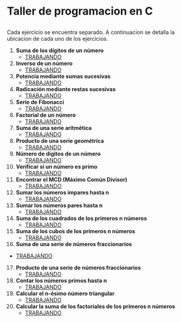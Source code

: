 # Taller de programacion en C
##
Cada ejercicio se encuentra separado. A continuacion se detalla la ubicacion de cada uno de los ejercicios.

1. **Suma de los dígitos de un número**
   - [TRABAJANDO]( 1.c)
2. **Inverso de un número**
   - [TRABAJANDO]( 2.c)
3. **Potencia mediante sumas sucesivas**
   - [TRABAJANDO]( 3.c)
4. **Radicación mediante restas sucesivas**
   - [TRABAJANDO]( 4.c)
5. **Serie de Fibonacci**
   - [TRABAJANDO]( 5.c)
6. **Factorial de un número**
   - [TRABAJANDO]( 6.c)
7. **Suma de una serie aritmética**
   - [TRABAJANDO]( 7.c)
8. **Producto de una serie geométrica**
   - [TRABAJANDO]( 8.c)
9. **Número de dígitos de un número**
   - [TRABAJANDO]( 9.c)
10. **Verificar si un número es primo**
    - [TRABAJANDO]( 10.c)
11. **Encontrar el MCD (Máximo Común Divisor)**
    - [TRABAJANDO]( 11.c)
12. **Sumar los números impares hasta n**
    - [TRABAJANDO]( 12.c)
13. **Sumar los números pares hasta n**
    - [TRABAJANDO]( 13.c)
14. **Suma de los cuadrados de los primeros n números**
    - [TRABAJANDO]( 14.c)
15. **Suma de los cubos de los primeros n números**
    - [TRABAJANDO]( 15.c)
16. **Suma de una serie de números fraccionarios**
   - [TRABAJANDO]( 16.c)
17. **Producto de una serie de números fraccionarios**
    - [TRABAJANDO]( 17.c)
18. **Contar los números primos hasta n**
    - [TRABAJANDO]( 18.c)
19. **Calcular el n-ésimo número triangular**
    - [TRABAJANDO]( 19.c)
20. **Calcular la suma de los factoriales de los primeros n números**
    - [TRABAJANDO]( 20.c)
